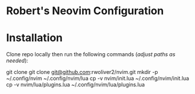 # Robert's Neovim Configuration

# Installation

Clone repo locally then run the following commands (_adjust paths as needed_):

git clone git clone git@github.com:rwoliver2/nvim.git 
mkdir -p ~/.config/nvim ~/.config/nvim/lua 
cp -v nvim/init.lua ~/.config/nvim/init.lua 
cp -v nvim/lua/plugins.lua ~/.config/nvim/lua/plugins.lua


